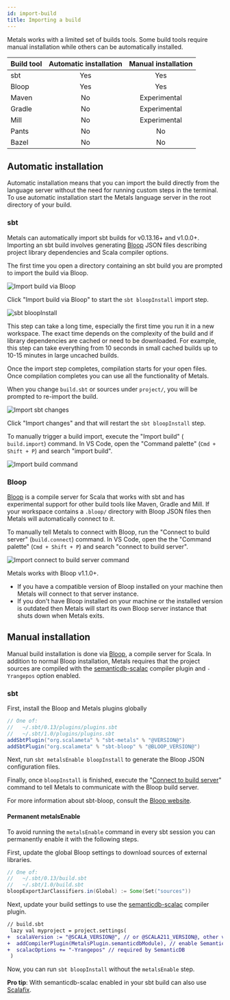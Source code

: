 ```yaml
---
id: import-build
title: Importing a build
---
```


Metals works with a limited set of builds tools. Some build tools require manual
installation while others can be automatically installed.

| Build tool | Automatic installation | Manual installation |
| ---------- | :--------------------: | :-----------------: |
| sbt        |          Yes           |         Yes         |
| Bloop      |          Yes           |         Yes         |
| Maven      |           No           |    Experimental     |
| Gradle     |           No           |    Experimental     |
| Mill       |           No           |    Experimental     |
| Pants      |           No           |         No          |
| Bazel      |           No           |         No          |

## Automatic installation

Automatic installation means that you can import the build directly from the
language server without the need for running custom steps in the terminal. To
use automatic installation start the Metals language server in the root
directory of your build.

### sbt

Metals can automatically import sbt builds for v0.13.16+ and v1.0.0+. Importing
an sbt build involves generating [Bloop](https://scalacenter.github.io/bloop/)
JSON files describing project library dependencies and Scala compiler options.

The first time you open a directory containing an sbt build you are prompted to
import the build via Bloop.

![Import build via Bloop](assets/import-via-bloop.png)

Click "Import build via Bloop" to start the `sbt bloopInstall` import step.

![sbt bloopInstall](assets/sbt-bloopinstall.png)

This step can take a long time, especially the first time you run it in a new
workspace. The exact time depends on the complexity of the build and if library
dependencies are cached or need to be downloaded. For example, this step can
take everything from 10 seconds in small cached builds up to 10-15 minutes in
large uncached builds.

Once the import step completes, compilation starts for your open files. Once
compilation completes you can use all the functionality of Metals.

When you change `build.sbt` or sources under `project/`, you will be prompted to
re-import the build.

![Import sbt changes](assets/sbt-import-changes.png)

Click "Import changes" and that will restart the `sbt bloopInstall` step.

To manually trigger a build import, execute the "Import build" ( `build.import`)
command. In VS Code, open the "Command palette" (`Cmd + Shift + P`) and search
"import build".

![Import build command](assets/vscode-import-build.png)

### Bloop

[Bloop](https://scalacenter.github.io/bloop/docs/installation/#sbt) is a compile
server for Scala that works with sbt and has experimental support for other
build tools like Maven, Gradle and Mill. If your workspace contains a `.bloop/`
directory with Bloop JSON files then Metals will automatically connect to it.

To manually tell Metals to connect with Bloop, run the "Connect to build server"
(`build.connect`) command. In VS Code, open the the "Command palette"
(`Cmd + Shift + P`) and search "connect to build server".

![Import connect to build server command](assets/vscode-connect-build-server.png)

Metals works with Bloop v1.1.0+.

- If you have a compatible version of Bloop installed on your machine then
  Metals will connect to that server instance.
- If you don't have Bloop installed on your machine or the installed version is
  outdated then Metals will start its own Bloop server instance that shuts down
  when Metals exits.

## Manual installation

Manual build installation is done via
[Bloop](https://scalacenter.github.io/bloop), a compile server for Scala. In
addition to normal Bloop installation, Metals requires that the project sources
are compiled with the
[semanticdb-scalac](https://scalameta.org/docs/semanticdb/guide.html#producing-semanticdb)
compiler plugin and `-Yrangepos` option enabled.

### sbt

First, install the Bloop and Metals plugins globally

```scala
// One of:
//   ~/.sbt/0.13/plugins/plugins.sbt
//   ~/.sbt/1.0/plugins/plugins.sbt
addSbtPlugin("org.scalameta" % "sbt-metals" % "@VERSION@")
addSbtPlugin("org.scalameta" % "sbt-bloop" % "@BLOOP_VERSION@")
```

Next, run `sbt metalsEnable bloopInstall` to generate the Bloop JSON
configuration files.

Finally, once `bloopInstall` is finished, execute the
"[Connect to build server](#bloop)" command to tell Metals to communicate with
the Bloop build server.

For more information about sbt-bloop, consult the
[Bloop website](https://scalacenter.github.io/bloop/docs/installation/#sbt).

#### Permanent metalsEnable

To avoid running the `metalsEnable` command in every sbt session you can
permanently enable it with the following steps.

First, update the global Bloop settings to download sources of external
libraries.

```scala
// One of:
//   ~/.sbt/0.13/build.sbt
//   ~/.sbt/1.0/build.sbt
bloopExportJarClassifiers.in(Global) := Some(Set("sources"))
```

Next, update your build settings to use the
[semanticdb-scalac](https://scalameta.org/docs/semanticdb/guide.html) compiler
plugin.

```diff
// build.sbt
 lazy val myproject = project.settings(
+  scalaVersion := "@SCALA_VERSION@", // or @SCALA211_VERSION@, other versions are not supported.
+  addCompilerPlugin(MetalsPlugin.semanticdbModule), // enable SemanticDB
+  scalacOptions += "-Yrangepos" // required by SemanticDB
 )
```

Now, you can run `sbt bloopInstall` without the `metalsEnable` step.

**Pro tip**: With semanticdb-scalac enabled in your sbt build can also use
[Scalafix](https://scalacenter.github.io/scalafix).
